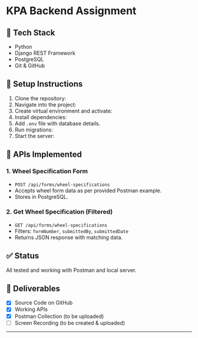 # KPA Backend Assignment

## 🔧 Tech Stack
- Python
- Django REST Framework
- PostgreSQL
- Git & GitHub

## 🚀 Setup Instructions
1. Clone the repository:
2. Navigate into the project:
3. Create virtual environment and activate:
4. Install dependencies:
5. Add `.env` file with database details.
6. Run migrations:
7. Start the server:






## 📌 APIs Implemented

### 1. Wheel Specification Form
- `POST /api/forms/wheel-specifications`
- Accepts wheel form data as per provided Postman example.
- Stores in PostgreSQL.

### 2. Get Wheel Specification (Filtered)
- `GET /api/forms/wheel-specifications`
- Filters: `formNumber`, `submittedBy`, `submittedDate`
- Returns JSON response with matching data.

## ✅ Status
All tested and working with Postman and local server.

## 📂 Deliverables
- [x] Source Code on GitHub
- [x] Working APIs
- [x] Postman Collection (to be uploaded)
- [ ] Screen Recording (to be created & uploaded)

---

